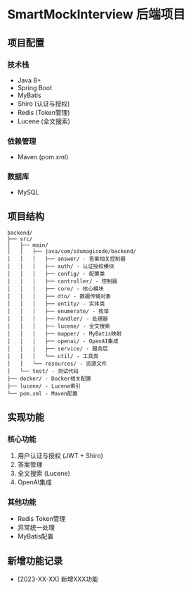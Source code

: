 # SmartMockInterview 后端项目

## 项目配置

### 技术栈
- Java 8+
- Spring Boot
- MyBatis
- Shiro (认证与授权)
- Redis (Token管理)
- Lucene (全文搜索)

### 依赖管理
- Maven (pom.xml)

### 数据库
- MySQL

## 项目结构

```
backend/
├── src/
│   ├── main/
│   │   ├── java/com/sdumagicode/backend/
│   │   │   ├── answer/ - 答案相关控制器
│   │   │   ├── auth/ - 认证授权模块
│   │   │   ├── config/ - 配置类
│   │   │   ├── controller/ - 控制器
│   │   │   ├── core/ - 核心模块
│   │   │   ├── dto/ - 数据传输对象
│   │   │   ├── entity/ - 实体类
│   │   │   ├── enumerate/ - 枚举
│   │   │   ├── handler/ - 处理器
│   │   │   ├── lucene/ - 全文搜索
│   │   │   ├── mapper/ - MyBatis映射
│   │   │   ├── openai/ - OpenAI集成
│   │   │   ├── service/ - 服务层
│   │   │   └── util/ - 工具类
│   │   └── resources/ - 资源文件
│   └── test/ - 测试代码
├── docker/ - Docker相关配置
├── lucene/ - Lucene索引
└── pom.xml - Maven配置
```

## 实现功能

### 核心功能
1. 用户认证与授权 (JWT + Shiro)
2. 答案管理
3. 全文搜索 (Lucene)
4. OpenAI集成

### 其他功能
- Redis Token管理
- 异常统一处理
- MyBatis配置

## 新增功能记录

- [2023-XX-XX] 新增XXX功能